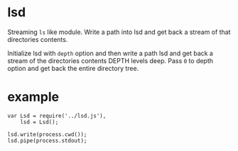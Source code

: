 lsd
===

Streaming `ls` like module. Write a path into lsd and get back a stream of that directories contents. 

Initialize lsd with `depth` option and then write a path lsd and get back a stream of the directories contents DEPTH levels deep. Pass `0` to depth option and get back the entire directory tree.

example
=======

```
var Lsd = require('../lsd.js'),
    lsd = Lsd();

lsd.write(process.cwd());
lsd.pipe(process.stdout);
```

